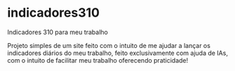 # indicadores310
Indicadores 310 para meu trabalho

Projeto simples de um site feito com o intuito de me ajudar a lançar os indicadores diários do meu trabalho, feito exclusivamente com ajuda de IAs, com o intuito de facilitar meu trabalho oferecendo praticidade!